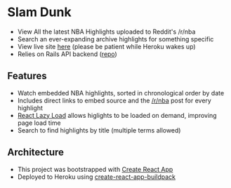 # Slam Dunk
* View All the latest NBA Highlights uploaded to Reddit's /r/nba
* Search an ever-expanding archive highlights for something specific
* View live site [here](https://slam-dunk.herokuap.com) (please be patient while Heroku wakes up)
* Relies on Rails API backend ([repo](https://github.com/jtynerbryan/slam-dunk-api))
## Features
* Watch embedded NBA highlights, sorted in chronological order by date
* Includes direct links to embed source and the [/r/nba](https://reddit.com/r/nba) post for every highlight
* [React Lazy Load](https://www.npmjs.com/package/react-lazy-load) allows higlights to be loaded on demand, improving page load time
* Search to find highlights by title (multiple terms allowed)
## Architecture
* This project was bootstrapped with [Create React App](https://github.com/facebookincubator/create-react-app)
* Deployed to Heroku using [create-react-app-buildpack](https://github.com/mars/create-react-app-buildpack)
